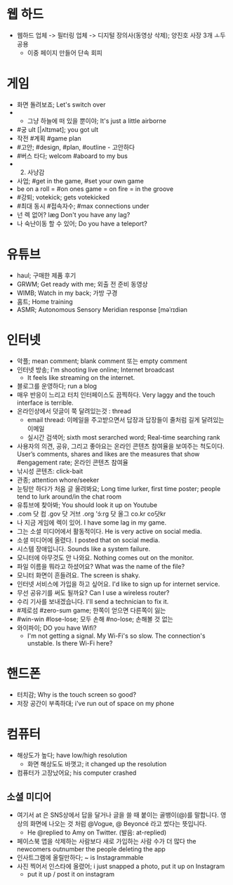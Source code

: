 # 웹 하드
* 웹하드 업체 -> 필터링 업체 -> 디지털 장의사(동영상 삭제); 양진호 사장 3개 ㅗ두 공용
	* 이중 페이지 만들어 단속 회피

# 게임
* 화면 돌려보죠; Let's switch over
* * 그냥 하늘에 떠 있을 뿐이야; It's just a little airborne
* #궁	ult [|ʌltɪmət]; you got ult
* 작전 #계획 #game plan
* #고안; #design, #plan, #outline - 고안하다 
* #버스 타다; welcom #aboard to my bus
* 2. 사냥감
* 사업; #get in the game, #set your own game
* be on a roll = #on ones game = on fire = in the groove
* #강퇴; votekick; gets votekicked
* #최대 동시 #접속자수; #max connections under
* 넌 렉 없어?	lӕg Don't you have any lag?
* 나 숙난이동 할 수 있어; Do you have a teleport?

# 유튜브
* haul; 구매한 제품 후기
* GRWM; Get ready with me; 외출 전 준비 동영상
* WIMB; Watch in my back; 가방 구경
* 홈트; Home training
* ASMR; Autonomous Sensory Meridian response [məˈrɪdiən

# 인터넷
* 악플; mean comment; blank comment 또는 empty comment
* 인터넷 방송; I'm shooting live online; Internet broadcast
	* It feels like streaming on the internet.	
* 블로그를 운영하다; run a blog
* 매우 반응이 느리고 터치 인터페이스도 끔찍하다.  Very laggy and the touch interface is terrible.
* 온라인상에서 덧글이 쭉 달려있는것 : thread
	* email thread: 이메일을 주고받으면서 답장과 답장들이 줄처럼 길게 달려있는 이메일
	* 실시간 검색어; sixth most serarched word; Real-time searching rank
* 사용자의 의견, 공유, 그리고 좋아요는 온라인 콘텐츠 참여율을 보여주는 척도이다. User’s comments, shares and likes are the measures that show #engagement rate; 온라인 콘텐츠 참여율
* 낚시성 콘텐츠: click-bait
* 관종; attention whore/seeker
* 눈팅만 하다가 처음 글 올려봐요; Long time lurker, first time poster; people tend to lurk around/in the chat room
* 유튜브에 찾아봐; You should look it up on Youtube
* .com 닷 컴 .gov 닷 거브 .org 'ɔ́:rɡ 닷 올그 co.kr co닷kr	
* 나 지금 게임에 렉이 있어.	I have some lag in my game.
* 그는 소셜 미디어에서 활동적이다.	He is very active on social media.
* 소셜 미디어에 올렸다. 		I posted that on social media.
* 시스템 장애입니다. 	Sounds like a system failure.
* 모니터에 아무것도 안 나와요. 	Nothing comes out on the monitor. 
* 파일 이름을 뭐라고 하셨어요? 	What was the name of the file? 
* 모니터 화면이 흔들려요. 	The screen is shaky. 
* 인터넷 서비스에 가입을 하고 싶어요. 	I'd like to sign up for internet service.
* 무선 공유기를 써도 될까요? 	Can I use a wireless router?
* 수리 기사를 보내겠습니다. 	I'll send a technician to fix it. 
* #제로섬	#zero-sum game; 한쪽이 얻으면 다른쪽이 잃는
* #win-win #lose-lose; 모두 손해 #no-lose; 손해볼 것 없는
* 와이파이; DO you have Wifi?
	* I'm not getting a signal. My Wi-Fi's so slow. The connection's unstable. Is there Wi-Fi here?

# 핸드폰
* 터치감; Why is the touch screen so good?
* 저장 공간이 부족하대; i've run out of space on my phone

# 컴퓨터
* 해상도가 높다; have low/high resolution
	* 화면 해상도도 바꼇고; it changed up the resolution
* 컴퓨터가 고장났어요; his computer crashed

## 소셜 미디어
* 여기서 at 은 SNS상에서 답을 달거나 글을 쓸 때 붙이는 골뱅이(@)를 말합니다. 영상의 화면에 나오는 것 처럼 @Vogue, @ Beyoncé 라고 썼다는 뜻입니다.
	* He @replied to Amy on Twitter. (발음: at-replied)
* 페이스북 앱을 삭제하는 사람보다 새로 가입하는 사람 수가 더 많다 the newcomers outnumber the people deleting the app 
* 인사트그램에 올릴만하다; ~ is Instagrammable
* 사진 찍어서 인스타에 올렸어; i just snapped a photo, put it up on Instagram
  * put it up / post it on instagram